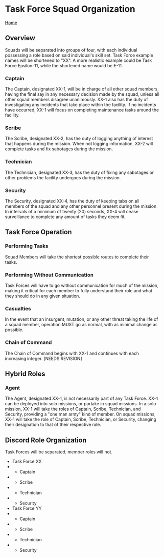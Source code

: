# Task Force Squad Organization

[Home](../index.md)

## Overview

Squads will be separated into groups of four, with each individual possessing a role based on said individual's skill set. Task Force example names will be shortened to "XX". A more realistic example could be Task Force Epsilon-11, while the shortened name would be E-11.

### Captain

The Captain, designated XX-1, will be in charge of all other squad members, having the final say in any necessary decision made by the squad, unless all other squad members disagree unanimously. XX-1 also has the duty of investigating any incidents that take place within the facility. If no incidents have occurred, XX-1 will focus on completing maintenance tasks around the facility.

### Scribe
The Scribe, designated XX-2, has the duty of logging anything of interest that happens during the mission. When not logging information, XX-2 will complete tasks and fix sabotages during the mission.

### Technician
The Technician, designated XX-3, has the duty of fixing any sabotages or other problems the facility undergoes during the mission. 

### Security
The Security, designated XX-4, has the duty of keeping tabs on all members of the squad and any other personnel present during the mission. In intervals of a minimum of twenty (20) seconds, XX-4 will cease surveillance to complete any amount of tasks they deem fit.

## Task Force Operation

### Performing Tasks

Squad Members will take the shortest possible routes to complete their tasks.

### Performing Without Communication

Task Forces will have to go without communication for much of the mission, making it critical for each member to fully understand their role and what they should do in any given situation.

### Casualties

In the event that an insurgent, mutation, or any other threat taking the life of a squad member, operation MUST go as normal, with as minimal change as possible.

### Chain of Command

The Chain of Command begins with XX-1 and continues with each increasing integer. [NEEDS REVISION]

## Hybrid Roles

### Agent

The Agent, designated XX-1, is not necessarily part of any Task Force. XX-1 can be deployed into solo missions, or partake in squad missions. In a solo mission, XX-1 will take the roles of Captain, Scribe, Technician, and Security, providing a "one man army" kind of member. On squad missions, XX-1 will take the role of Captain, Scribe, Technician, or Security, changing their designation to that of their respective role.

## Discord Role Organization
Task Forces will be separated, member roles will not.

+ Task Force XX
+ + Captain
+ + Scribe
+ + Technician
+ + Security
+ Task Force YY
+ + Captain
+ + Scribe
+ + Technician
+ + Security